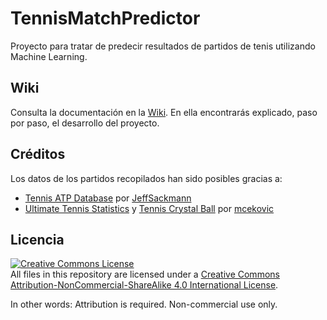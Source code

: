 # TennisMatchPredictor

Proyecto para tratar de predecir resultados de partidos de tenis utilizando Machine Learning.

## Wiki

Consulta la documentación en la [Wiki](https://github.com/AngelLM/TennisMatchPredictor/wiki). En ella encontrarás explicado, paso por paso, el desarrollo del proyecto.

## Créditos
Los datos de los partidos recopilados han sido posibles gracias a: 
* [Tennis ATP Database](https://github.com/JeffSackmann/tennis_atp) por [JeffSackmann](https://github.com/JeffSackmann)
* [Ultimate Tennis Statistics](https://www.ultimatetennisstatistics.com/) y [Tennis Crystal Ball](https://github.com/mcekovic/tennis-crystal-ball) por [mcekovic](https://github.com/mcekovic)


## Licencia

<a rel="license" href="http://creativecommons.org/licenses/by-nc-sa/4.0/"><img alt="Creative Commons License" style="border-width:0" src="https://i.creativecommons.org/l/by-nc-sa/4.0/88x31.png" /></a><br /><span xmlns:dct="http://purl.org/dc/terms/" href="http://purl.org/dc/dcmitype/Dataset" property="dct:title" rel="dct:type">
All files in this repository are licensed under a <a rel="license" href="http://creativecommons.org/licenses/by-nc-sa/4.0/">Creative Commons Attribution-NonCommercial-ShareAlike 4.0 International License</a>.

In other words: Attribution is required. Non-commercial use only. 
